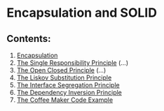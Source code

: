 # Encapsulation and SOLID

## Contents:
1. [Encapsulation](./encapsulation.md)
2. [The Single Responsibility Principle](./the_single_responsibility_principle.md) (...)
3. [The Open Closed Principle](./the_open_closed_principle.md) (...)
4. [The Liskov Substitution Principle](./np_completeness.md)
5. [The Interface Segregation Principle](./the_interface_segregation_principle.md)
6. [The Dependency Inversion Principle](./the_dependency_inversion_principle.md)
7. [The Coffee Maker Code Example](./the_coffee_maker_code_example.md)
